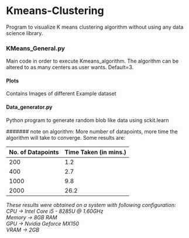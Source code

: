 # Kmeans-Clustering

Program to visualize K means clustering algorithm without using any data science library.

### KMeans_General.py
Main code in order to execute Kmeans_algorithm.
The algorithm can be altered to as many centers as user wants. Default=3.

#### Plots 
Contains Images of different Example dataset

#### Data_generator.py
Python program to generate random blob like data using sckit.learn



####### note on algorithm:
More number of datapoints, more time the algorithm will take to converge. Some results are:

No. of Datapoints | Time Taken (in mins.)
------------------|-----------------------
200 | 1.2
400 | 2.7
1000 | 9.8
2000 | 26.2

*These results were obtained on a system with following configuration:*<br/>
_CPU    -> Intel Core i5 - 8285U @ 1.60GHz<br/>
Memory -> 8GB RAM<br/>
GPU    -> Nvidia Geforce MX150<br/>
VRAM   -> 2GB <br/>_

